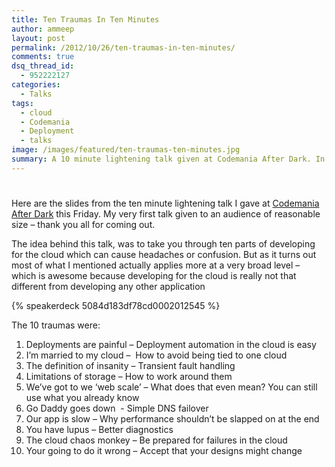 ```yaml
---
title: Ten Traumas In Ten Minutes
author: ammeep
layout: post
permalink: /2012/10/26/ten-traumas-in-ten-minutes/
comments: true
dsq_thread_id:
  - 952222127
categories:
  - Talks
tags:
  - cloud
  - Codemania
  - Deployment
  - talks
image: /images/featured/ten-traumas-ten-minutes.jpg
summary: A 10 minute lightening talk given at Codemania After Dark. In ten minutes I covered my top ten 'traumas' of developing software for the cloud, and along the way gave some thoughts about what you need to keep in mind when doing so. It turns out developing for the cloud is really not that different from developing any other distributed application.
---
```

# 

Here are the slides from the ten minute lightening talk I gave at [Codemania After Dark][1] this Friday. My very first talk given to an audience of reasonable size – thank you all for coming out.

 [1]: http://codemania.co.nz

The idea behind this talk, was to take you through ten parts of developing for the cloud which can cause headaches or confusion. But as it turns out most of what I mentioned actually applies more at a very broad level – which is awesome because developing for the cloud is really not that different from developing any other application

{% speakerdeck 5084d183df78cd0002012545 %}

The 10 traumas were:

1.  Deployments are painful – Deployment automation in the cloud is easy
2.  I’m married to my cloud –  How to avoid being tied to one cloud
3.  The definition of insanity – Transient fault handling
4.  Limitations of storage – How to work around them
5.  We’ve got to we ‘web scale’ – What does that even mean? You can still use what you already know
6.  Go Daddy goes down  - Simple DNS failover
7.  Our app is slow – Why performance shouldn’t be slapped on at the end
8.  You have lupus – Better diagnostics
9.  The cloud chaos monkey – Be prepared for failures in the cloud
10. Your going to do it wrong – Accept that your designs might change